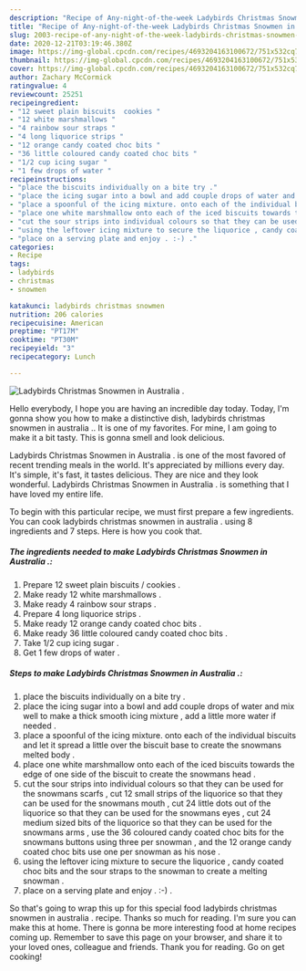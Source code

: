 ```yaml
---
description: "Recipe of Any-night-of-the-week Ladybirds Christmas Snowmen in Australia ."
title: "Recipe of Any-night-of-the-week Ladybirds Christmas Snowmen in Australia ."
slug: 2003-recipe-of-any-night-of-the-week-ladybirds-christmas-snowmen-in-australia
date: 2020-12-21T03:19:46.380Z
image: https://img-global.cpcdn.com/recipes/4693204163100672/751x532cq70/ladybirds-christmas-snowmen-in-australia-recipe-main-photo.jpg
thumbnail: https://img-global.cpcdn.com/recipes/4693204163100672/751x532cq70/ladybirds-christmas-snowmen-in-australia-recipe-main-photo.jpg
cover: https://img-global.cpcdn.com/recipes/4693204163100672/751x532cq70/ladybirds-christmas-snowmen-in-australia-recipe-main-photo.jpg
author: Zachary McCormick
ratingvalue: 4
reviewcount: 25251
recipeingredient:
- "12 sweet plain biscuits  cookies "
- "12 white marshmallows "
- "4 rainbow sour straps "
- "4 long liquorice strips "
- "12 orange candy coated choc bits "
- "36 little coloured candy coated choc bits "
- "1/2 cup icing sugar "
- "1 few drops of water "
recipeinstructions:
- "place the biscuits individually on a bite try ."
- "place the icing sugar into a bowl and add couple drops of water and mix well to make a thick smooth icing mixture , add a little more water if needed ."
- "place a spoonful of the icing mixture. onto each of the individual biscuits and let it spread a little over the biscuit base to create the snowmans melted body ."
- "place one white marshmallow onto each of the iced biscuits towards the edge of one side of the biscuit to create the snowmans head ."
- "cut the sour strips into individual colours so that they can be used for the snowmans scarfs , cut 12 small strips of the liquorice so that they can be used for the snowmans mouth , cut 24 little dots out of the liquorice so that they can be used for the snowmans eyes , cut 24 medium sized bits of the liquorice so that they can be used for the snowmans arms , use the 36 coloured candy coated choc bits for the snowmans buttons using three per snowman , and the 12 orange candy coated choc bits use one per snowman as his nose ."
- "using the leftover icing mixture to secure the liquorice , candy coated choc bits and the sour straps to the snowman to create a melting snowman ."
- "place on a serving plate and enjoy . :-) ."
categories:
- Recipe
tags:
- ladybirds
- christmas
- snowmen

katakunci: ladybirds christmas snowmen 
nutrition: 206 calories
recipecuisine: American
preptime: "PT17M"
cooktime: "PT30M"
recipeyield: "3"
recipecategory: Lunch

---
```



![Ladybirds Christmas Snowmen in Australia .](https://img-global.cpcdn.com/recipes/4693204163100672/751x532cq70/ladybirds-christmas-snowmen-in-australia-recipe-main-photo.jpg)

Hello everybody, I hope you are having an incredible day today. Today, I'm gonna show you how to make a distinctive dish, ladybirds christmas snowmen in australia .. It is one of my favorites. For mine, I am going to make it a bit tasty. This is gonna smell and look delicious.

Ladybirds Christmas Snowmen in Australia . is one of the most favored of recent trending meals in the world. It's appreciated by millions every day. It's simple, it's fast, it tastes delicious. They are nice and they look wonderful. Ladybirds Christmas Snowmen in Australia . is something that I have loved my entire life.




To begin with this particular recipe, we must first prepare a few ingredients. You can cook ladybirds christmas snowmen in australia . using 8 ingredients and 7 steps. Here is how you cook that.

<!--inarticleads1-->

##### The ingredients needed to make Ladybirds Christmas Snowmen in Australia .:

1. Prepare 12 sweet plain biscuits / cookies .
1. Make ready 12 white marshmallows .
1. Make ready 4 rainbow sour straps .
1. Prepare 4 long liquorice strips .
1. Make ready 12 orange candy coated choc bits .
1. Make ready 36 little coloured candy coated choc bits .
1. Take 1/2 cup icing sugar .
1. Get 1 few drops of water .




<!--inarticleads2-->

##### Steps to make Ladybirds Christmas Snowmen in Australia .:

1. place the biscuits individually on a bite try .
1. place the icing sugar into a bowl and add couple drops of water and mix well to make a thick smooth icing mixture , add a little more water if needed .
1. place a spoonful of the icing mixture. onto each of the individual biscuits and let it spread a little over the biscuit base to create the snowmans melted body .
1. place one white marshmallow onto each of the iced biscuits towards the edge of one side of the biscuit to create the snowmans head .
1. cut the sour strips into individual colours so that they can be used for the snowmans scarfs , cut 12 small strips of the liquorice so that they can be used for the snowmans mouth , cut 24 little dots out of the liquorice so that they can be used for the snowmans eyes , cut 24 medium sized bits of the liquorice so that they can be used for the snowmans arms , use the 36 coloured candy coated choc bits for the snowmans buttons using three per snowman , and the 12 orange candy coated choc bits use one per snowman as his nose .
1. using the leftover icing mixture to secure the liquorice , candy coated choc bits and the sour straps to the snowman to create a melting snowman .
1. place on a serving plate and enjoy . :-) .




So that's going to wrap this up for this special food ladybirds christmas snowmen in australia . recipe. Thanks so much for reading. I'm sure you can make this at home. There is gonna be more interesting food at home recipes coming up. Remember to save this page on your browser, and share it to your loved ones, colleague and friends. Thank you for reading. Go on get cooking!

